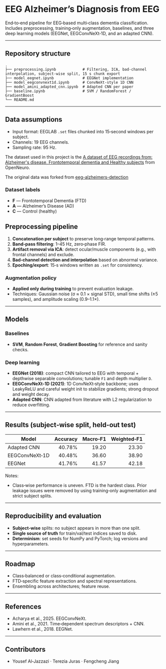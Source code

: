 # EEG Alzheimer’s Diagnosis from EEG

End‑to‑end pipeline for EEG‑based multi‑class dementia classification. Includes preprocessing, training‑only augmentation, baselines, and three deep learning models (EEGNet, EEGConvNeXt‑1D, and an adapted CNN).

---

## Repository structure

```
.
├── preprocessing.ipynb            # Filtering, ICA, bad-channel interpolation, subject-wise split, 15 s chunk export
├── model_eegnet.ipynb             # EEGNet implementation
├── model_eegconvnext1d.ipynb      # ConvNeXt-style 1D CNN
├── model_amini_adapted_cnn.ipynb  # Adapted CNN per paper
├── baseline.ipynb                 # SVM / RandomForest / GradientBoost
└── README.md

```


---

## Data assumptions

* Input format: EEGLAB `.set` files chunked into 15‑second windows per subject.
* Channels: 19 EEG channels.
* Sampling rate: 95 Hz.


The dataset used in this project is the [A dataset of EEG recordings from: Alzheimer's disease, Frontotemporal dementia and Healthy subjects](https://openneuro.org/datasets/ds004504/versions/1.0.7) from OpenNeuro.

The original data was forked from [eeg-alzheimers-detection](https://github.com/Leofierus/eeg-alzheimers-detection)


### Dataset labels

- **F** — Frontotemporal Dementia (FTD)
- **A** — Alzheimer’s Disease (AD)
- **C** — Control (healthy)

## Preprocessing pipeline

1. **Concatenation per subject** to preserve long‑range temporal patterns.
2. **Band‑pass filtering**: 1–45 Hz, zero‑phase FIR.
3. **Artifact removal via ICA**: detect ocular/muscle components (e.g., with frontal channels) and exclude.
4. **Bad‑channel detection and interpolation** based on abnormal variance.
5. **Epoching/export**: 15‑s windows written as `.set` for consistency.

### Augmentation policy

* **Applied only during training** to prevent evaluation leakage.
* Techniques: Gaussian noise (σ ≈ 0.1 × signal STD), small time shifts (±5 samples), and amplitude scaling (0.9–1.1×).

---

## Models

### Baselines

* **SVM**, **Random Forest**, **Gradient Boosting** for reference and sanity checks.

### Deep learning

* **EEGNet (2018)**: compact CNN tailored to EEG with temporal + depthwise separable convolutions; tunable `F1` and depth multiplier `D`.
* **EEGConvNeXt‑1D (2021)**: 1D ConvNeXt‑style backbone; uses LeakyReLU and careful weight init to stabilize gradients; strong dropout and weight decay.
* **Adapted CNN**: CNN adapted from literature with L2 regularization to reduce overfitting.

---

## Results (subject‑wise split, held‑out test)

| Model          | Accuracy | Macro‑F1 | Weighted‑F1 |
| -------------- | -------: | -------: | ----------: |
| Adapted CNN    |   40.78% |    19.20 |       23.30 |
| EEGConvNeXt‑1D |   40.48% |    36.60 |       38.90 |
| EEGNet         |   41.76% |    41.57 |       42.18 |

Notes:

* Class‑wise performance is uneven. FTD is the hardest class. Prior leakage issues were removed by using training‑only augmentation and strict subject splits.

---

## Reproducibility and evaluation

* **Subject‑wise** splits: no subject appears in more than one split.
* **Single source of truth** for train/val/test indices saved to disk.
* **Determinism**: set seeds for NumPy and PyTorch; log versions and hyperparameters.

---

## Roadmap

* Class‑balanced or class‑conditional augmentation.
* FTD‑specific feature extraction and spectral representations.
* Ensembling across architectures; feature reuse.

---

## References

* Acharya et al., 2025. EEGConvNeXt.
* Amini et al., 2021. Time‑dependent spectrum descriptors + CNN.
* Lawhern et al., 2018. EEGNet.

---

## Contributors

* Yousef Al‑Jazzazi · Terezia Juras · Fengcheng Jiang
